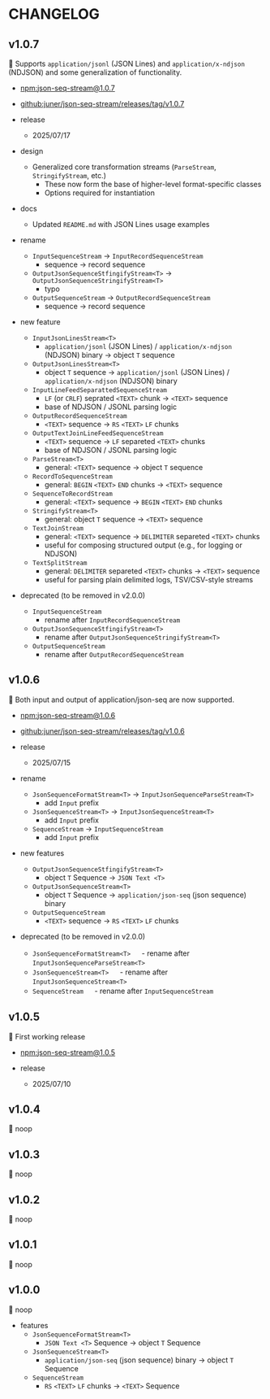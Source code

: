 # CHANGELOG

## v1.0.7

🚀 Supports `application/jsonl` (JSON Lines) and `application/x-ndjson` (NDJSON) and some generalization of functionality.

- [npm:json-seq-stream@1.0.7](https://www.npmjs.com/package/json-seq-stream/v/1.0.7)
- [github:juner/json-seq-stream/releases/tag/v1.0.7](https://github.com/juner/json-seq-stream/releases/tag/v1.0.7)

- release
  - 2025/07/17

- design
  - Generalized core transformation streams (`ParseStream`, `StringifyStream`, etc.)
    - These now form the base of higher-level format-specific classes
    - Options required for instantiation
- docs
  - Updated `README.md` with JSON Lines usage examples
- rename
  - `InputSequenceStream` -> `InputRecordSequenceStream`
    - sequence -> record sequence
  - `OutputJsonSequenceStfingifyStream<T>` -> `OutputJsonSequenceStringifyStream<T>`
    - typo
  - `OutputSequenceStream` -> `OutputRecordSequenceStream`
    - sequence -> record sequence
- new feature
  - `InputJsonLinesStream<T>`
    - `application/jsonl` (JSON Lines) / `application/x-ndjson` (NDJSON) binary -> object `T` sequence
  - `OutputJsonLinesStream<T>`
    - object `T` sequence -> `application/jsonl` (JSON Lines) / `application/x-ndjson` (NDJSON) binary
  - `InputLineFeedSeparattedSequenceStream`
    - `LF` (or `CRLF`) seprated `<TEXT>` chunk -> `<TEXT>` sequence
    - base of NDJSON / JSONL parsing logic
  - `OutputRecordSequenceStream`
    - `<TEXT>` sequence -> `RS` `<TEXT>` `LF` chunks
  - `OutputTextJoinLineFeedSequenceStream`
    - `<TEXT>` sequence -> `LF` separeted `<TEXT>` chunks
    - base of NDJSON / JSONL parsing logic
  - `ParseStream<T>`
    - general: `<TEXT>` sequence -> object `T` sequence
  - `RecordToSequenceStream`
    - general: `BEGIN` `<TEXT>` `END` chunks -> `<TEXT>` sequence
  - `SequenceToRecordStream`
    - general: `<TEXT>` sequence -> `BEGIN` `<TEXT>` `END` chunks
  - `StringifyStream<T>`
    - general: object `T` sequence -> `<TEXT>` sequence
  - `TextJoinStream`
    - general: `<TEXT>` sequence -> `DELIMITER` separeted `<TEXT>` chunks
    - useful for composing structured output (e.g., for logging or NDJSON)
  - `TextSplitStream`
    - general: `DELIMITER` separeted `<TEXT>` chunks -> `<TEXT>` sequence
    - useful for parsing plain delimited logs, TSV/CSV-style streams
- deprecated (to be removed in v2.0.0)
  - `InputSequenceStream`
    - rename after `InputRecordSequenceStream`
  - `OutputJsonSequenceStfingifyStream<T>`
    - rename after `OutputJsonSequenceStringifyStream<T>`
  - `OutputSequenceStream`
    - rename after `OutputRecordSequenceStream`

## v1.0.6

🚀 Both input and output of application/json-seq are now supported.

- [npm:json-seq-stream@1.0.6](https://www.npmjs.com/package/json-seq-stream/v/1.0.6)
- [github:juner/json-seq-stream/releases/tag/v1.0.6](https://github.com/juner/json-seq-stream/releases/tag/v1.0.6)

- release
  - 2025/07/15

- rename
  - `JsonSequenceFormatStream<T>` -> `InputJsonSequenceParseStream<T>`
    - add `Input` prefix
  - `JsonSequenceStream<T>` -> `InputJsonSequenceStream<T>`
    - add `Input` prefix
  - `SequenceStream` -> `InputSequenceStream`
    - add `Input` prefix
- new features
  - `OutputJsonSequenceStfingifyStream<T>`
    - object `T` Sequence -> `JSON Text <T>`
  - `OutputJsonSequenceStream<T>`
    - object `T` Sequence -> `application/json-seq` (json sequence) binary
  - `OutputSequenceStream`
    - `<TEXT>` sequence -> `RS` `<TEXT>` `LF` chunks
- deprecated (to be removed in v2.0.0)
  - `JsonSequenceFormatStream<T>`
  　 - rename after `InputJsonSequenceParseStream<T>`
  - `JsonSequenceStream<T>`
  　 - rename after `InputJsonSequenceStream<T>`
  - `SequenceStream`
  　 - rename after `InputSequenceStream`

## v1.0.5

🚀 First working release

- [npm:json-seq-stream@1.0.5](https://www.npmjs.com/package/json-seq-stream/v/1.0.5)

- release
  - 2025/07/10

## v1.0.4

🐛 noop

## v1.0.3

🐛 noop

## v1.0.2

🐛 noop

## v1.0.1

🐛 noop

## v1.0.0

🐛 noop

- features
  - `JsonSequenceFormatStream<T>`
    - `JSON Text <T>` Sequence -> object `T` Sequence
  - `JsonSequenceStream<T>`
    - `application/json-seq` (json sequence) binary -> object `T` Sequence
  - `SequenceStream`
    - `RS` `<TEXT>` `LF` chunks -> `<TEXT>` Sequence
